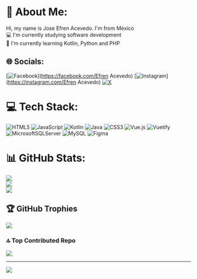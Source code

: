 # 💫 About Me:
Hi, my name is Jose Efren Acevedo. I'm from México<br>💻 I'm currently studying software development<br>🌱 I'm currently learning Kotlin, Python and PHP


## 🌐 Socials:
[![Facebook](https://img.shields.io/badge/Facebook-%231877F2.svg?logo=Facebook&logoColor=white)](https://facebook.com/Efren Acevedo) [![Instagram](https://img.shields.io/badge/Instagram-%23E4405F.svg?logo=Instagram&logoColor=white)](https://instagram.com/Efren Acevedo) [![X](https://img.shields.io/badge/X-black.svg?logo=X&logoColor=white)](https://x.com/EfrenAcevedo) 

# 💻 Tech Stack:
![HTML5](https://img.shields.io/badge/html5-%23E34F26.svg?style=flat&logo=html5&logoColor=white) ![JavaScript](https://img.shields.io/badge/javascript-%23323330.svg?style=flat&logo=javascript&logoColor=%23F7DF1E) ![Kotlin](https://img.shields.io/badge/kotlin-%237F52FF.svg?style=flat&logo=kotlin&logoColor=white) ![Java](https://img.shields.io/badge/java-%23ED8B00.svg?style=flat&logo=openjdk&logoColor=white) ![CSS3](https://img.shields.io/badge/css3-%231572B6.svg?style=flat&logo=css3&logoColor=white) ![Vue.js](https://img.shields.io/badge/vue.js-%2335495e.svg?style=flat&logo=vuedotjs&logoColor=%234FC08D) ![Vuetify](https://img.shields.io/badge/Vuetify-1867C0?style=flat&logo=vuetify&logoColor=AEDDFF) ![MicrosoftSQLServer](https://img.shields.io/badge/Microsoft%20SQL%20Server-CC2927?style=flat&logo=microsoft%20sql%20server&logoColor=white) ![MySQL](https://img.shields.io/badge/mysql-4479A1.svg?style=flat&logo=mysql&logoColor=white) ![Figma](https://img.shields.io/badge/figma-%23F24E1E.svg?style=flat&logo=figma&logoColor=white)
# 📊 GitHub Stats:
![](https://github-readme-stats.vercel.app/api?username=efrenacevedo&theme=react&hide_border=false&include_all_commits=false&count_private=false)<br/>
![](https://github-readme-streak-stats.herokuapp.com/?user=efrenacevedo&theme=react&hide_border=false)<br/>
![](https://github-readme-stats.vercel.app/api/top-langs/?username=efrenacevedo&theme=react&hide_border=false&include_all_commits=false&count_private=false&layout=compact)

## 🏆 GitHub Trophies
![](https://github-profile-trophy.vercel.app/?username=efrenacevedo&theme=shadow_blue&no-frame=false&no-bg=true&margin-w=4)

### 🔝 Top Contributed Repo
![](https://github-contributor-stats.vercel.app/api?username=efrenacevedo&limit=5&theme=dark&combine_all_yearly_contributions=true)

---
[![](https://visitcount.itsvg.in/api?id=efrenacevedo&icon=2&color=1)](https://visitcount.itsvg.in)

<!-- Proudly created with GPRM ( https://gprm.itsvg.in ) -->
